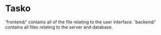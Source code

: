 # Tasko

'frontend/' contains all of the file relating to the user interface.
'backend/' contains all files relating to the server and database.
